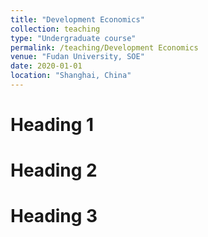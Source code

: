 ```yaml
---
title: "Development Economics"
collection: teaching
type: "Undergraduate course"
permalink: /teaching/Development Economics
venue: "Fudan University, SOE"
date: 2020-01-01
location: "Shanghai, China"
---
```



Heading 1
======

Heading 2
======

Heading 3
======